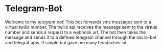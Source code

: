 # Telegram-Bot
Welcome to my telegram bot! This bot forwards sms messages sent to a virtual twilio number. The twilio api receives the message sent to the virtual number and sends a request to a webhook url. The bot then takes the message and sends it to a defined telegram channel through the micro-bot and telegraf apis. It simple but gave me many headaches lol.

